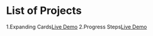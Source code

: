 # List of Projects
1.Expanding Cards[Live Demo](https://javascript-projects-expanding-cards.netlify.app/)
2.Progress Steps[Live Demo](https://javascript-projects-progress-steps.netlify.app/)

